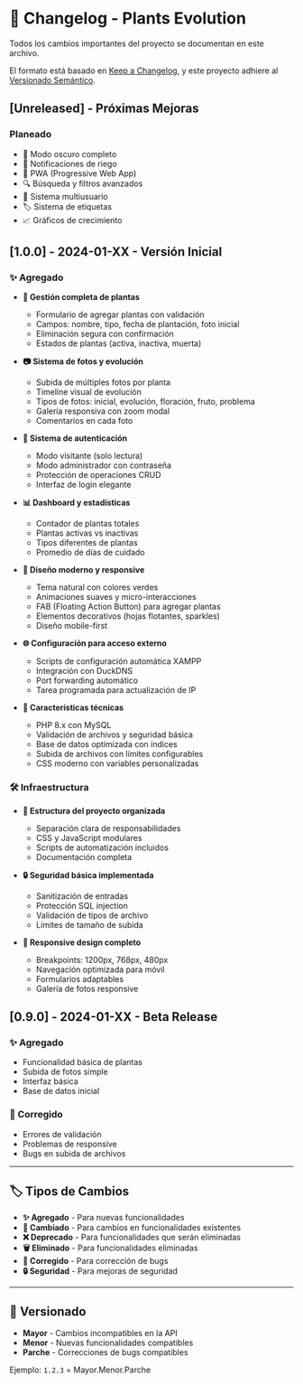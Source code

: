 # 📝 Changelog - Plants Evolution

Todos los cambios importantes del proyecto se documentan en este archivo.

El formato está basado en [Keep a Changelog](https://keepachangelog.com/es-ES/1.0.0/),
y este proyecto adhiere al [Versionado Semántico](https://semver.org/lang/es/).

## [Unreleased] - Próximas Mejoras

### Planeado
- 🌙 Modo oscuro completo
- 📧 Notificaciones de riego
- 📱 PWA (Progressive Web App)
- 🔍 Búsqueda y filtros avanzados
- 👥 Sistema multiusuario
- 🏷️ Sistema de etiquetas
- 📈 Gráficos de crecimiento

## [1.0.0] - 2024-01-XX - Versión Inicial

### ✨ Agregado
- **🌱 Gestión completa de plantas**
  - Formulario de agregar plantas con validación
  - Campos: nombre, tipo, fecha de plantación, foto inicial
  - Eliminación segura con confirmación
  - Estados de plantas (activa, inactiva, muerta)

- **📷 Sistema de fotos y evolución**
  - Subida de múltiples fotos por planta
  - Timeline visual de evolución
  - Tipos de fotos: inicial, evolución, floración, fruto, problema
  - Galería responsiva con zoom modal
  - Comentarios en cada foto

- **🔐 Sistema de autenticación**
  - Modo visitante (solo lectura)
  - Modo administrador con contraseña
  - Protección de operaciones CRUD
  - Interfaz de login elegante

- **📊 Dashboard y estadísticas**
  - Contador de plantas totales
  - Plantas activas vs inactivas
  - Tipos diferentes de plantas
  - Promedio de días de cuidado

- **🎨 Diseño moderno y responsive**
  - Tema natural con colores verdes
  - Animaciones suaves y micro-interacciones
  - FAB (Floating Action Button) para agregar plantas
  - Elementos decorativos (hojas flotantes, sparkles)
  - Diseño mobile-first

- **🌐 Configuración para acceso externo**
  - Scripts de configuración automática XAMPP
  - Integración con DuckDNS
  - Port forwarding automático
  - Tarea programada para actualización de IP

- **🔧 Características técnicas**
  - PHP 8.x con MySQL
  - Validación de archivos y seguridad básica
  - Base de datos optimizada con índices
  - Subida de archivos con límites configurables
  - CSS moderno con variables personalizadas

### 🛠️ Infraestructura
- **📁 Estructura del proyecto organizada**
  - Separación clara de responsabilidades
  - CSS y JavaScript modulares
  - Scripts de automatización incluidos
  - Documentación completa

- **🔒 Seguridad básica implementada**
  - Sanitización de entradas
  - Protección SQL injection
  - Validación de tipos de archivo
  - Límites de tamaño de subida

- **📱 Responsive design completo**
  - Breakpoints: 1200px, 768px, 480px
  - Navegación optimizada para móvil
  - Formularios adaptables
  - Galería de fotos responsive

## [0.9.0] - 2024-01-XX - Beta Release

### ✨ Agregado
- Funcionalidad básica de plantas
- Subida de fotos simple
- Interfaz básica
- Base de datos inicial

### 🔧 Corregido
- Errores de validación
- Problemas de responsive
- Bugs en subida de archivos

---

## 🏷️ Tipos de Cambios

- **✨ Agregado** - Para nuevas funcionalidades
- **🔧 Cambiado** - Para cambios en funcionalidades existentes
- **❌ Deprecado** - Para funcionalidades que serán eliminadas
- **🗑️ Eliminado** - Para funcionalidades eliminadas
- **🔧 Corregido** - Para corrección de bugs
- **🔒 Seguridad** - Para mejoras de seguridad

---

## 📅 Versionado

- **Mayor** - Cambios incompatibles en la API
- **Menor** - Nuevas funcionalidades compatibles
- **Parche** - Correcciones de bugs compatibles

Ejemplo: `1.2.3` = Mayor.Menor.Parche 